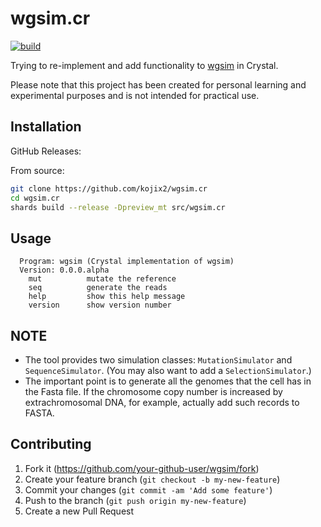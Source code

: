 # wgsim.cr

[![build](https://github.com/kojix2/wgsim.cr/actions/workflows/build.yml/badge.svg)](https://github.com/kojix2/wgsim.cr/actions/workflows/build.yml)

Trying to re-implement and add functionality to [wgsim](https://github.com/lh3/wgsim) in Crystal.

Please note that this project has been created for personal learning and experimental purposes and is not intended for practical use.

## Installation

GitHub Releases:

From source:

```sh
git clone https://github.com/kojix2/wgsim.cr
cd wgsim.cr
shards build --release -Dpreview_mt src/wgsim.cr
```

## Usage

```
  Program: wgsim (Crystal implementation of wgsim)
  Version: 0.0.0.alpha
    mut          mutate the reference
    seq          generate the reads
    help         show this help message
    version      show version number
```

## NOTE

- The tool provides two simulation classes: `MutationSimulator` and `SequenceSimulator`. (You may also want to add a `SelectionSimulator`.)
- The important point is to generate all the genomes that the cell has in the Fasta file. If the chromosome copy number is increased by extrachromosomal DNA, for example, actually add such records to FASTA.
  
## Contributing

1. Fork it (<https://github.com/your-github-user/wgsim/fork>)
2. Create your feature branch (`git checkout -b my-new-feature`)
3. Commit your changes (`git commit -am 'Add some feature'`)
4. Push to the branch (`git push origin my-new-feature`)
5. Create a new Pull Request
